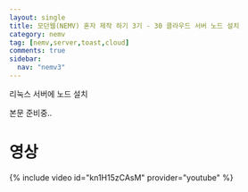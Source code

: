 ```yaml
---
layout: single
title: 모던웹(NEMV) 혼자 제작 하기 3기 - 30 클라우드 서버 노드 설치
category: nemv
tag: [nemv,server,toast,cloud]
comments: true
sidebar:
  nav: "nemv3"
---
```


리눅스 서버에 노드 설치

본문 준비중..

# 영상

{% include video id="kn1H15zCAsM" provider="youtube" %}   




